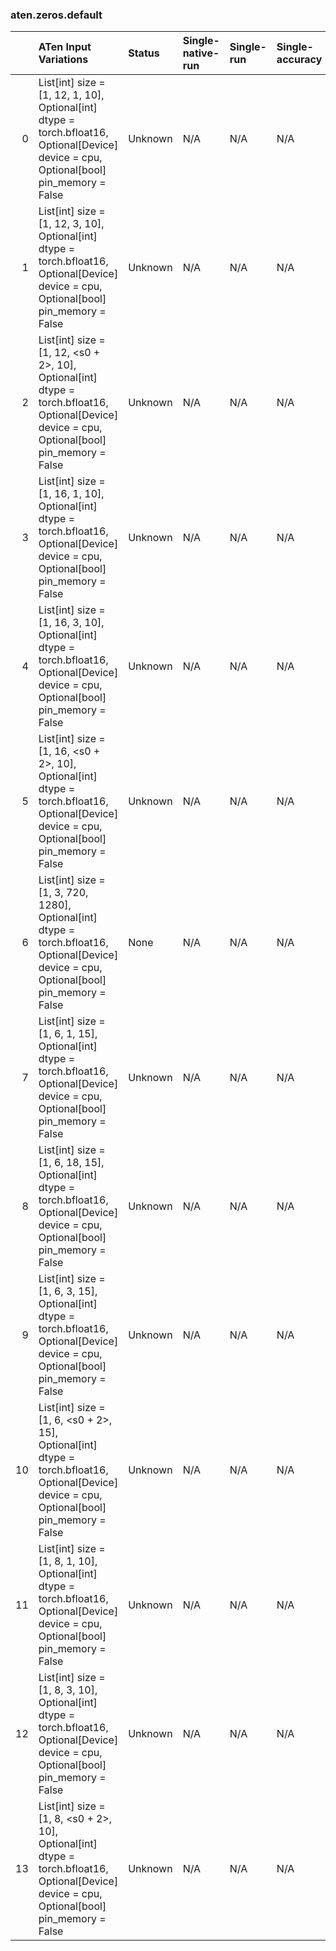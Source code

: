 ### aten.zeros.default
|    | ATen Input Variations                                                                                                                                   | Status   | Single-native-run   | Single-run   | Single-accuracy   | Single-converted   |
|---:|:--------------------------------------------------------------------------------------------------------------------------------------------------------|:---------|:--------------------|:-------------|:------------------|:-------------------|
|  0 | List[int] size = [1, 12, 1, 10],<br>Optional[int] dtype = torch.bfloat16,<br>Optional[Device] device = cpu,<br>Optional[bool] pin_memory = False        | Unknown  | N/A                 | N/A          | N/A               | N/A                |
|  1 | List[int] size = [1, 12, 3, 10],<br>Optional[int] dtype = torch.bfloat16,<br>Optional[Device] device = cpu,<br>Optional[bool] pin_memory = False        | Unknown  | N/A                 | N/A          | N/A               | N/A                |
|  2 | List[int] size = [1, 12, <s0 + 2>, 10],<br>Optional[int] dtype = torch.bfloat16,<br>Optional[Device] device = cpu,<br>Optional[bool] pin_memory = False | Unknown  | N/A                 | N/A          | N/A               | N/A                |
|  3 | List[int] size = [1, 16, 1, 10],<br>Optional[int] dtype = torch.bfloat16,<br>Optional[Device] device = cpu,<br>Optional[bool] pin_memory = False        | Unknown  | N/A                 | N/A          | N/A               | N/A                |
|  4 | List[int] size = [1, 16, 3, 10],<br>Optional[int] dtype = torch.bfloat16,<br>Optional[Device] device = cpu,<br>Optional[bool] pin_memory = False        | Unknown  | N/A                 | N/A          | N/A               | N/A                |
|  5 | List[int] size = [1, 16, <s0 + 2>, 10],<br>Optional[int] dtype = torch.bfloat16,<br>Optional[Device] device = cpu,<br>Optional[bool] pin_memory = False | Unknown  | N/A                 | N/A          | N/A               | N/A                |
|  6 | List[int] size = [1, 3, 720, 1280],<br>Optional[int] dtype = torch.bfloat16,<br>Optional[Device] device = cpu,<br>Optional[bool] pin_memory = False     | None     | N/A                 | N/A          | N/A               | N/A                |
|  7 | List[int] size = [1, 6, 1, 15],<br>Optional[int] dtype = torch.bfloat16,<br>Optional[Device] device = cpu,<br>Optional[bool] pin_memory = False         | Unknown  | N/A                 | N/A          | N/A               | N/A                |
|  8 | List[int] size = [1, 6, 18, 15],<br>Optional[int] dtype = torch.bfloat16,<br>Optional[Device] device = cpu,<br>Optional[bool] pin_memory = False        | Unknown  | N/A                 | N/A          | N/A               | N/A                |
|  9 | List[int] size = [1, 6, 3, 15],<br>Optional[int] dtype = torch.bfloat16,<br>Optional[Device] device = cpu,<br>Optional[bool] pin_memory = False         | Unknown  | N/A                 | N/A          | N/A               | N/A                |
| 10 | List[int] size = [1, 6, <s0 + 2>, 15],<br>Optional[int] dtype = torch.bfloat16,<br>Optional[Device] device = cpu,<br>Optional[bool] pin_memory = False  | Unknown  | N/A                 | N/A          | N/A               | N/A                |
| 11 | List[int] size = [1, 8, 1, 10],<br>Optional[int] dtype = torch.bfloat16,<br>Optional[Device] device = cpu,<br>Optional[bool] pin_memory = False         | Unknown  | N/A                 | N/A          | N/A               | N/A                |
| 12 | List[int] size = [1, 8, 3, 10],<br>Optional[int] dtype = torch.bfloat16,<br>Optional[Device] device = cpu,<br>Optional[bool] pin_memory = False         | Unknown  | N/A                 | N/A          | N/A               | N/A                |
| 13 | List[int] size = [1, 8, <s0 + 2>, 10],<br>Optional[int] dtype = torch.bfloat16,<br>Optional[Device] device = cpu,<br>Optional[bool] pin_memory = False  | Unknown  | N/A                 | N/A          | N/A               | N/A                |


